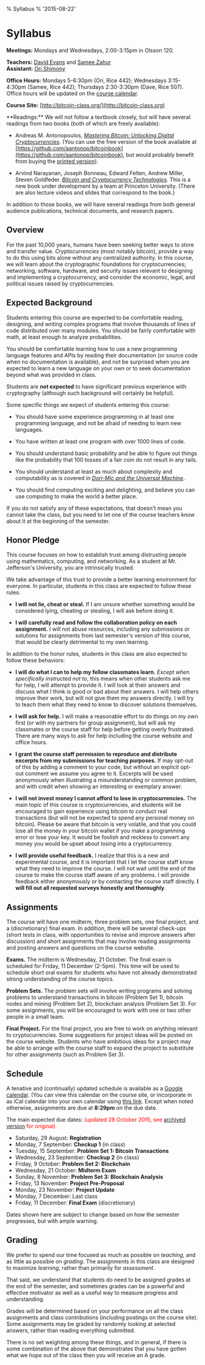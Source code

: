 % Syllabus
% '2015-08-22'

# Syllabus

**Meetings:** Mondays and Wednesdays, 2:00-3:15pm in Olsson 120.

**Teachers:** [David Evans](http://www.cs.virginia.edu/evans) and [Samee
  Zahur](http://www.cs.virginia.edu/~sza4uq/)  
**Assistant:** [Ori Shimony](https://www.linkedin.com/pub/ori-shimony/b7/913/665)

**Office Hours:** Mondays 5-6:30pm (Ori, Rice 442); Wednesdays 3:15-4:30pm (Samee, Rice 442); Thursdays 2:30-3:30pm (Dave, Rice 507).  Office hours will be updated on the [course calendar](https://www.google.com/calendar/embed?src=rmjagdrnmu3a9h2q5199lg4t28%40group.calendar.google.com&ctz=America/New_York).

**Course Site:** [http://bitcoin-class.org/](http://bitcoin-class.org)
 
   <div class="hanging"> **Readings:** We will not follow a textbook
closely, but will have several readings from two books (both of which
are freely available):

- Andreas M. Antonopoulos,
[_Mastering Bitcoin: Unlocking Digital
Cryptocurrencies_](https://github.com/aantonop/bitcoinbook).  (You can
use the free version of the book available at
[https://github.com/aantonop/bitcoinbook](https://github.com/aantonop/bitcoinbook),
but would probably benefit from buying the [printed
version](http://www.amazon.com/Mastering-Bitcoin-Unlocking-Digital-Crypto-Currencies/dp/1449374042)).

- Arvind Narayanan, Joseph Bonneau, Edward Felten, Andrew Miller, Steven
Goldfeder. [_Bitcoin and Cryptocurrency
Technologies_](https://piazza.com/princeton/spring2015/btctech/resources).
This is a new book under development by a team at Princeton University.
(There are also lecture videos and slides that correspond to the book.)

In addition to those books, we will have several readings from both
general audience publications, technical documents, and research papers.

</div>

## Overview

For the past 10,000 years, humans have been seeking better ways to store
and transfer value.  _Cryptocurrencies_ (most notably bitcoin), provide
a way to do this using bits alone without any centralized authority.  In
this course, we will learn about the cryptographic foundations for
cryptocurrencies; networking, software, hardware, and security issues
relevant to designing and implementing a cryptocurrency, and consider
the economic, legal, and political issues raised by cryptocurrencies.

## Expected Background 

Students entering this course are expected to be comfortable reading,
designing, and writing complex programs that involve thousands of lines
of code distributed over many modules.  You should be fairly comfortable
with math, at least enough to analyze probabilities.  

You should be comfortable learning how to use a new programming language
features and APIs by reading their documentation (or source code when no
documentation is available), and not be surprised when you are expected
to learn a new language on your own or to seek documentation beyond what
was provided in class.

Students are **not expected** to have significant previous experience with
cryptography (although such background will certainly be helpful).

Some specific things we expect of students entering this course:

- You should have some experience programming in at least one
  programming language, and not be afraid of needing to learn new
  languages.

- You have written at least one program with over 1000 lines of code.

- You should understand basic probability and be able to figure out
  things like the probability that 100 tosses of a fair coin do not
  result in any tails.

- You should understand at least as much about complexity and
  computability as is covered in [_Dori-Mic and the Universal
  Machine_](http://dori-mic.org).

- You should find computing exciting and delighting, and believe you can
  use computing to make the world a better place.

If you do not satisfy any of these expectations, that doesn't mean you
cannot take the class, but you need to let one of the course teachers
know about it at the beginning of the semester.

## Honor Pledge

This course focuses on how to establish trust among distrusting people
using mathematics, computing, and networking.  As a student at
Mr. Jefferson's University, you are intrinsically trusted.

We take advantage of this trust to provide a better learning environment
for everyone.  In particular, students in this class are expected to
follow these rules:

- <b>I will not lie, cheat or steal.</b> If I am unsure whether something
would be considered lying, cheating or stealing, I will ask before doing
it.

- <b>I will carefully read and follow the collaboration policy on each
assignment.</b> I will not abuse resources, including any submissions or
solutions for assignments from last semester's version of this course,
that would be clearly detrimental to my own learning.

In addition to the honor rules, students in this class are also expected
to follow these behaviors:

- <b>I will do what I can to help my fellow classmates learn.</b> _Except
when specifically instructed not to_, this means when other students ask
me for help, I will attempt to provide it. I will look at their answers
and discuss what I think is good or bad about their answers. I will help
others improve their work, but will not give them my answers directly. I
will try to teach them what they need to know to discover solutions
themselves.

- <b>I will ask for help.</b> I will make a reasonable effort to do things
on my own first (or with my partners for group assignment), but will ask
my classmates or the course staff for help before getting overly
frustrated.  There are many ways to ask for help including the course
website and office hours.

- <b>I grant the course staff permission to reproduce and distribute
excerpts from my submissions for teaching purposes.</b> If may opt-out
of this by adding a comment to your code, but without an explicit
opt-out comment we assume you agree to it.  Excerpts will be used
anonymously when illustrating a misunderstanding or common problem, and
with credit when showing an interesting or exemplary answer.

- <b>I will not invest money I cannot afford to lose in
cryptocurrencies.</b> The main topic of this course is cryptocurrencies,
and students will be encouraged to gain experience using bitcoin to
conduct real transactions (but will not be expected to spend any
personal money on bitcoin).  Please be aware that bitcoin is very
volatile, and that you could lose all the money in your bitcoin wallet
if you make a programming error or lose your key. It would be foolish
and reckless to convert any money you would be upset about losing into a
cryptocurrency.

- <b>I will provide useful feedback.</b> I realize that this is a new and
 experimental course, and it is important that I let the course staff
 know what they need to improve the course. I will not wait until the
 end of the course to make the course staff aware of any problems. I
 will provide feedback either anonymously or by contacting the course
 staff directly. <b>I will fill out all requested surveys honestly and
 thoroughly</b>.

## Assignments

The course will have one midterm, three problem sets, one final project,
and a (discretionary) final exam.  In addition, there will be several
check-ups (short tests in class, with opportunities to revise and
improve answers after discussion) and short assignments that may involve
reading assignments and posting answers and questions on the course
website.

**Exams.** The midterm is Wednesday, 21 October.  The final exam is
scheduled for Friday, 11 December (2-5pm).  This time will be used to
schedule short oral exams for students who have not already demonstrated
strong understanding of the course topics.

**Problem Sets.** The problem sets will involve writing programs and
solving problems to understand transactions in bitcoin (Problem Set 1),
bitcoin nodes and mining (Problem Set 2), blockchain analysis (Problem
Set 3).  For some assignments, you will be encouraged to work with one
or two other people in a small team.

**Final Project.** For the final project, you are free to work on
anything relevant to cryptocurrencies.  Some suggestions for project
ideas will be posted on the course website.  Students who have ambitious
ideas for a project may be able to arrange with the course staff to
expand the project to substitute for other assignments (such as Problem
Set 3).


## Schedule

A tenative and (continually) updated schedule is available as a [Google
calendar](https://www.google.com/calendar/embed?src=rmjagdrnmu3a9h2q5199lg4t28%40group.calendar.google.com&ctz=America/New_York).
(You can view this calendar on the course site, or incorporate in as
iCal calendar into your own calendar using [this
link](https://www.google.com/calendar/ical/rmjagdrnmu3a9h2q5199lg4t28%40group.calendar.google.com/public/basic.ics).
Except when noted otherwise, assignments are due at <b>8:29pm</b> on the
due date.

The main expected due dates: <font color="red">(updated 28 October 2015, see <a href="https://web.archive.org/web/20150921010439/http://bitcoin-class.org/syllabus/">archived version</a> for original)</font>

- Saturday, 29 August: **Registration**
- Monday, 7 September: **Checkup 1** (in class)
- Tuesday, 15 September: **Problem Set 1: Bitcoin Transactions**
- Wednesday, 23 September: **Checkup 2** (in class)
- Friday, 9 October: **Problem Set 2: Blockchain**
- Wednesday, 21 October: **Midterm Exam**
- Sunday, 8 November: **Problem Set 3: Blockchain Analysis**
- Friday, 13 November: **Project Pre-Proposal**
- Monday, 23 November: **Project Update**
- Monday, 7 December: Last class
- Friday, 11 December: **Final Exam** (discretionary)

Dates shown here are subject to change based on how the semester
progresses, but with ample warning.


## Grading

We prefer to spend our time focused as much as possible on _teaching_,
and as little as possible on _grading_.  The assignments in this class
are designed to maximize _learning_, rather than primarily for
_assessment_.

That said, we understand that students do need to be assigned grades at
the end of the semester, and sometimes grades can be a powerful and
effective motivator as well as a useful way to measure progress and
understanding.

Grades will be determined based on your performance on all the class
assignments and class contributions (including postings on the course
site).  Some assignments may be graded by randomly looking at selected
answers, rather than reading everything submitted.  

There is no set weighting among these things, and in general, if there
is some combination of the above that demonstrates that you have gotten
what we hope out of the class then you will receive an A grade.



